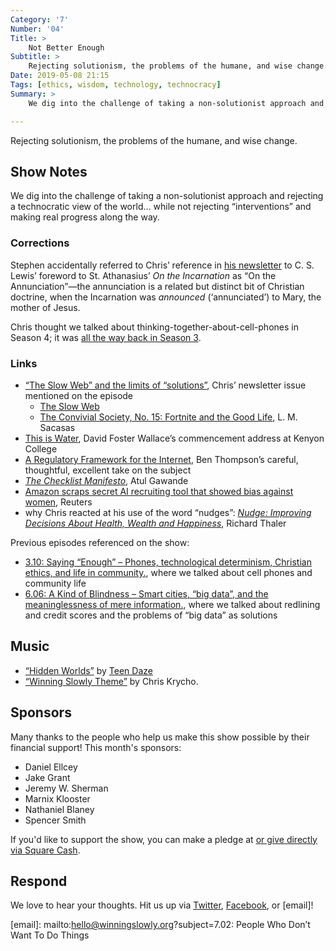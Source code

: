 ```yaml
---
Category: '7'
Number: '04'
Title: >
    Not Better Enough
Subtitle: >
    Rejecting solutionism, the problems of the humane, and wise change.
Date: 2019-05-08 21:15
Tags: [ethics, wisdom, technology, technocracy]
Summary: >
    We dig into the challenge of taking a non-solutionist approach and rejecting a technocratic view of the world… while not rejecting “interventions” and making real progress along the way.

---
```


Rejecting solutionism, the problems of the humane, and wise change.

## Show Notes

We dig into the challenge of taking a non-solutionist approach and rejecting a technocratic view of the world… while not rejecting “interventions” and making real progress along the way.

### Corrections

Stephen accidentally referred to Chris’ reference in [his newsletter][atss] to C. S. Lewis’ foreword to St. Athanasius’ <cite>On the Incarnation</cite> as “On the Annunciation”—the annunciation is a related but distinct bit of Christian doctrine, when the Incarnation was <i>announced</i> (‘annunciated’) to Mary, the mother of Jesus.

[atss]: https://buttondown.email/chriskrycho/archive/the-slow-web-and-the-limits-of-solutions/

Chris thought we talked about thinking-together-about-cell-phones in Season 4; it was [all the way back in Season 3][3.10].

[3.10]: https://winningslowly.org/3.10/

### Links

- [“The Slow Web” and the limits of “solutions”][atss], Chris’ newsletter issue mentioned on the episode
    - [The Slow Web](https://jackcheng.com/the-slow-web/)
    - [The Convivial Society, No. 15: Fortnite and the Good Life](https://tinyletter.com/lmsacasas/letters/the-convivial-society-no-15-fortnite-and-the-good-life), L. M. Sacasas
- [This is Water](http://bulletin-archive.kenyon.edu/x4280.html), David Foster Wallace’s commencement address at Kenyon College
- [A Regulatory Framework for the Internet](https://stratechery.com/2019/a-regulatory-framework-for-the-internet/), Ben Thompson’s careful, thoughtful, excellent take on the subject
- [<cite>The Checklist Manifesto</cite>](http://atulgawande.com/book/the-checklist-manifesto), Atul Gawande
- [Amazon scraps secret AI recruiting tool that showed bias against women](https://www.reuters.com/article/us-amazon-com-jobs-automation-insight/amazon-scraps-secret-ai-recruiting-tool-that-showed-bias-against-women-idUSKCN1MK08G), Reuters
- why Chris reacted at his use of the word “nudges”: [<cite>Nudge: Improving Decisions About Health, Wealth and Happiness</cite>](https://www.alibris.com/Nudge-Improving-Decisions-About-Health-Wealth-and-Happiness-Richard-H-Thaler/book/28302995?matches=252), Richard Thaler

Previous episodes referenced on the show:

- [3.10: Saying “Enough” – Phones, technological determinism, Christian ethics, and life in community.][3.10], where we talked about cell phones and community life
- [6.06: A Kind of Blindness – Smart cities, “big data”, and the meaninglessness of mere information.](https://winningslowly.org/6.06/), where we talked about redlining and credit scores and the problems of “big data” as solutions

## Music

- [“Hidden Worlds”](https://teendaze.bandcamp.com/track/hidden-worlds-single) by [Teen Daze](https://teendaze.bandcamp.com/)
- [“Winning Slowly Theme”](https://soundcloud.com/chriskrycho/winning-slowly) by Chris Krycho. 

## Sponsors

Many thanks to the people who help us make this show possible by their financial support! This month's sponsors:

- Daniel Ellcey
- Jake Grant
- Jeremy W. Sherman
- Marnix Klooster
- Nathaniel Blaney
- Spencer Smith

If you'd like to support the show, you can make a pledge at <a href='https://www.patreon.com/winningslowly' rel='payment'> or give directly via [Square Cash].

[Square Cash]: https://cash.me/$winningslowly


## Respond

We love to hear your thoughts. Hit us up via [Twitter], [Facebook], or [email]!

[Twitter]: //www.twitter.com/winningslowly
[Facebook]: //www.facebook.com/winningslowlypodcast
[email]: mailto:hello@winningslowly.org?subject=7.02: People Who Don’t Want To Do Things
